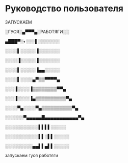 # Руководство пользователя
ЗАПУСКАЕМ

░ГУСЯ░▄▀▀▀▄░РАБОТЯГИ░░

▄███▀░◐░░░▌░░░░░░░

░░░░▌░░░░░▐░░░░░░░

░░░░▐░░░░░▐░░░░░░░

░░░░▌░░░░░▐▄▄░░░░░

░░░░▌░░░░▄▀▒▒▀▀▀▀▄

░░░▐░░░░▐▒▒▒▒▒▒▒▒▀▀▄

░░░▐░░░░▐▄▒▒▒▒▒▒▒▒▒▒▀▄

░░░░▀▄░░░░▀▄▒▒▒▒▒▒▒▒▒▒▀▄

░░░░░░▀▄▄▄▄▄█▄▄▄▄▄▄▄▄▄▄▄▀▄

░░░░░░░░░░░▌▌▌▌░░░░░

░░░░░░░░░░░▌▌░▌▌░░░░░

░░░░░░░░░▄▄▌▌▄▌▌░░░░░

запускаем гуся работяги
